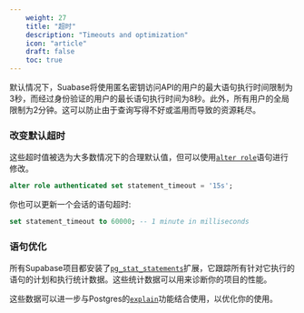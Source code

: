 ```yaml
---
    weight: 27
    title: "超时"
    description: "Timeouts and optimization"
    icon: "article"
    draft: false
    toc: true
---
```


默认情况下，Suabase将使用匿名密钥访问API的用户的最大语句执行时间限制为3秒，而经过身份验证的用户的最长语句执行时间为8秒。此外，所有用户的全局限制为2分钟。这可以防止由于查询写得不好或滥用而导致的资源耗尽。

### 改变默认超时

这些超时值被选为大多数情况下的合理默认值，但可以使用[`alter role`](https://www.postgresql.org/docs/current/sql-alterrole.html)语句进行修改。


```sql
alter role authenticated set statement_timeout = '15s';
```

你也可以更新一个会话的语句超时:

```sql
set statement_timeout to 60000; -- 1 minute in milliseconds
```

### 语句优化

所有Supabase项目都安装了[`pg_stat_statements`](https://www.postgresql.org/docs/current/pgstatstatements.html)扩展，它跟踪所有针对它执行的语句的计划和执行统计数据。这些统计数据可以用来诊断你的项目的性能。

这些数据可以进一步与Postgres的[`explain`](https://www.postgresql.org/docs/current/using-explain.html)功能结合使用，以优化你的使用。


